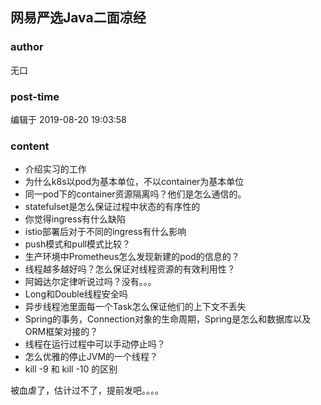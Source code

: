 ## 网易严选Java二面凉经
### author 
无口
### post-time 

编辑于  2019-08-20 19:03:58
### content 
<div class="post-topic-des nc-post-content">
 <ul>
  <li>
   介绍实习的工作
  </li>
  <li>
   为什么k8s以pod为基本单位，不以container为基本单位
  </li>
  <li>
   同一pod下的container资源隔离吗？他们是怎么通信的。
  </li>
  <li>
   statefulset是怎么保证过程中状态的有序性的
  </li>
  <li>
   你觉得ingress有什么缺陷
  </li>
  <li>
   istio部署后对于不同的ingress有什么影响
  </li>
  <li>
   push模式和pull模式比较？
  </li>
  <li>
   生产环境中Prometheus怎么发现新建的pod的信息的？
  </li>
  <li>
   线程越多越好吗？怎么保证对线程资源的有效利用性？
  </li>
  <li>
   阿姆达尔定律听说过吗？没有。。。
  </li>
  <li>
   Long和Double线程安全吗
  </li>
  <li>
   异步线程池里面每一个Task怎么保证他们的上下文不丢失
  </li>
  <li>
   Spring的事务，Connection对象的生命周期，Spring是怎么和数据库以及ORM框架对接的？
  </li>
  <li>
   线程在运行过程中可以手动停止吗？
  </li>
  <li>
   怎么优雅的停止JVM的一个线程？
  </li>
  <li>
   kill -9 和 kill -10 的区别
  </li>
 </ul>
 <p>
  被血虐了，估计过不了，提前发吧。。。。
 </p>
</div>
